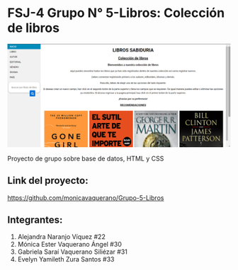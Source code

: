 # FSJ-4 Grupo N° 5-Libros: Colección de libros

![Sitio web colección de libros](indice.png)

Proyecto de grupo sobre base de datos, HTML y CSS

## Link del proyecto:
https://github.com/monicavaquerano/Grupo-5-Libros

## Integrantes:
1. Alejandra Naranjo Víquez #22
2. Mónica Ester Vaquerano Ángel #30
3. Gabriela Saraí Vaquerano Siliézar #31
4. Evelyn Yamileth Zura Santos #33

